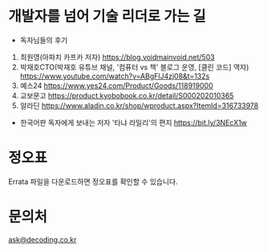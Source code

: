 # 개발자를 넘어 기술 리더로 가는 길

* 독자님들의 후기 
1. 최원영(아파치 카프카 저자)
   https://blog.voidmainvoid.net/503
2. 박재호CTO(박재호 유튜브 채널, '컴퓨터 vs 책' 블로그 운영, [클린 코드] 역자) 
   https://www.youtube.com/watch?v=ABgFlJ4zj08&t=132s
3. 예스24 https://www.yes24.com/Product/Goods/118919000
4. 교보문고 https://product.kyobobook.co.kr/detail/S000202010365
5. 알라딘 https://www.aladin.co.kr/shop/wproduct.aspx?ItemId=316733978    
 
* 한국어판 독자에게 보내는 저자 '타냐 라일리'의 편지 
https://bit.ly/3NEcX1w

# 정오표 
Errata 파일을 다운로드하면 정오표를 확인할 수 있습니다.

# 문의처 
ask@decoding.co.kr 
